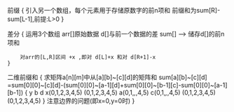 前缀
    {
        引入另一个数组，每个元素用于存储原数字的前n项和
        前缀和为sum[R]-sum[L-1],前提:L>0
    }

差分
    {
        运用3个数组
        arr[]原始数据
        d[]与前一个数据的差
        sum[] --> 储存d[]的前n项和

        对arr的[L,R]区间 +x ,即对 d[L]+x 和对 d[R+1]-x
    }

二维前缀和
    {
        求矩阵a[n][m]中从[a][b]~[c][d]的矩阵和
        sum[a][b]~[c][d]
        =sum[0][0]~[c][d]-(sum[0][0]~[a-1][d]+sum[0][0]~[b-1][c]-sum[0][0]~[a-1][b-1])
        {
              y   b d
            x(0,1,2,3,4,5)
             (0,1,2,3,4,5)
            a(0,1,_,_,4,5)
            c(0,1,_,_,4,5)
             (0,1,2,3,4,5)
             (0,1,2,3,4,5)
        }
        注意边界的问题(即x=0,y=0时)
    }
